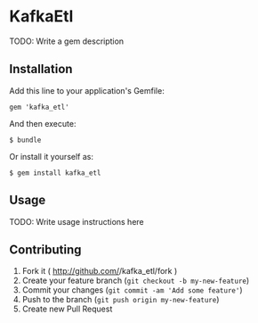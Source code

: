 # KafkaEtl

TODO: Write a gem description

## Installation

Add this line to your application's Gemfile:

    gem 'kafka_etl'

And then execute:

    $ bundle

Or install it yourself as:

    $ gem install kafka_etl

## Usage

TODO: Write usage instructions here

## Contributing

1. Fork it ( http://github.com/<my-github-username>/kafka_etl/fork )
2. Create your feature branch (`git checkout -b my-new-feature`)
3. Commit your changes (`git commit -am 'Add some feature'`)
4. Push to the branch (`git push origin my-new-feature`)
5. Create new Pull Request
